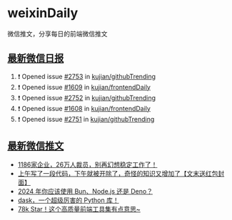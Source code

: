 # weixinDaily
微信推文，分享每日的前端微信推文

## [最新微信日报](https://github.com/kujian/weixinDaily/issues)

<!--START_SECTION:activity-->
1. ❗ Opened issue [#2753](https://github.com/kujian/githubTrending/issues/2753) in [kujian/githubTrending](https://github.com/kujian/githubTrending)
2. ❗ Opened issue [#1609](https://github.com/kujian/frontendDaily/issues/1609) in [kujian/frontendDaily](https://github.com/kujian/frontendDaily)
3. ❗ Opened issue [#2752](https://github.com/kujian/githubTrending/issues/2752) in [kujian/githubTrending](https://github.com/kujian/githubTrending)
4. ❗ Opened issue [#1608](https://github.com/kujian/frontendDaily/issues/1608) in [kujian/frontendDaily](https://github.com/kujian/frontendDaily)
5. ❗ Opened issue [#2751](https://github.com/kujian/githubTrending/issues/2751) in [kujian/githubTrending](https://github.com/kujian/githubTrending)
<!--END_SECTION:activity-->


## [最新微信推文](https://weixin.qdkfweb.cn/)

<!-- BLOG-POST-LIST:START -->
- [1186家企业，26万人裁员，别再幻想稳定工作了！](https://weixin.qdkfweb.cn/39769.html)
- [上午写了一段代码，下午就被开除了，奇怪的知识又增加了【文末送红包封面】](https://weixin.qdkfweb.cn/39740.html)
- [2024 年你应该使用 Bun、Node.js 还是 Deno？](https://weixin.qdkfweb.cn/39745.html)
- [dask，一个超级厉害的 Python 库！](https://weixin.qdkfweb.cn/39752.html)
- [78k Star！这个高质量前端工具集有点意思~](https://weixin.qdkfweb.cn/39739.html)
<!-- BLOG-POST-LIST:END -->